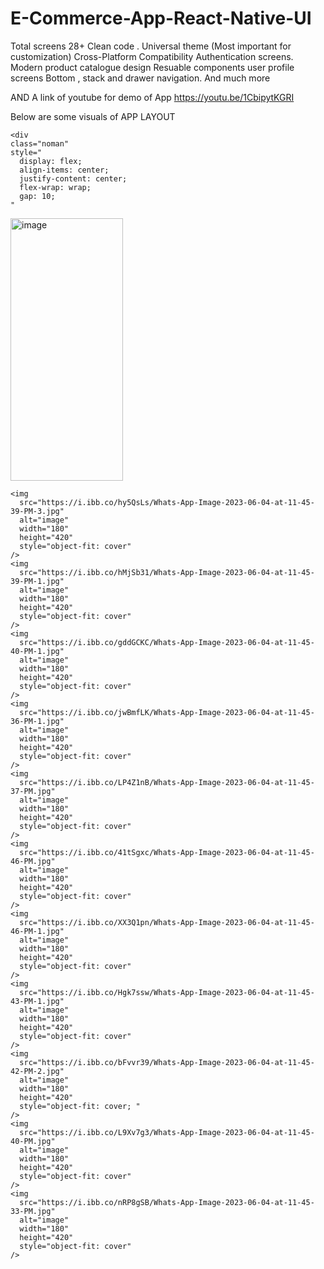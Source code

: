 # E-Commerce-App-React-Native-UI
Total screens 28+ Clean code . Universal theme (Most important for customization) Cross-Platform Compatibility  Authentication screens. Modern product catalogue design  Resuable components user profile screens  Bottom , stack and drawer navigation. And much more

 AND  A link of youtube  for demo of App
 https://youtu.be/1CbipytKGRI
 
 Below are some visuals of APP LAYOUT 
 
  
    <div
    class="noman"
    style="
      display: flex;
      align-items: center;
      justify-content: center;
      flex-wrap: wrap;
      gap: 10;
    "
  >
<img src="https://i.ibb.co/hy5QsLs/Whats-App-Image-2023-06-04-at-11-45-39-PM-3.jpg" alt="image"   width="180" height="420" style="object-fit: cover;">

    <img
      src="https://i.ibb.co/hy5QsLs/Whats-App-Image-2023-06-04-at-11-45-39-PM-3.jpg"
      alt="image"
      width="180"
      height="420"
      style="object-fit: cover"
    />
    <img
      src="https://i.ibb.co/hMjSb31/Whats-App-Image-2023-06-04-at-11-45-39-PM-1.jpg"
      alt="image"
      width="180"
      height="420"
      style="object-fit: cover"
    />
    <img
      src="https://i.ibb.co/gddGCKC/Whats-App-Image-2023-06-04-at-11-45-40-PM-1.jpg"
      alt="image"
      width="180"
      height="420"
      style="object-fit: cover"
    />
    <img
      src="https://i.ibb.co/jwBmfLK/Whats-App-Image-2023-06-04-at-11-45-36-PM-1.jpg"
      alt="image"
      width="180"
      height="420"
      style="object-fit: cover"
    />
    <img
      src="https://i.ibb.co/LP4Z1nB/Whats-App-Image-2023-06-04-at-11-45-37-PM.jpg"
      alt="image"
      width="180"
      height="420"
      style="object-fit: cover"
    />
    <img
      src="https://i.ibb.co/41tSgxc/Whats-App-Image-2023-06-04-at-11-45-46-PM.jpg"
      alt="image"
      width="180"
      height="420"
      style="object-fit: cover"
    />
    <img
      src="https://i.ibb.co/XX3Q1pn/Whats-App-Image-2023-06-04-at-11-45-46-PM-1.jpg"
      alt="image"
      width="180"
      height="420"
      style="object-fit: cover"
    />
    <img
      src="https://i.ibb.co/Hgk7ssw/Whats-App-Image-2023-06-04-at-11-45-43-PM-1.jpg"
      alt="image"
      width="180"
      height="420"
      style="object-fit: cover"
    />
    <img
      src="https://i.ibb.co/bFvvr39/Whats-App-Image-2023-06-04-at-11-45-42-PM-2.jpg"
      alt="image"
      width="180"
      height="420"
      style="object-fit: cover; "
    />
    <img
      src="https://i.ibb.co/L9Xv7g3/Whats-App-Image-2023-06-04-at-11-45-40-PM.jpg"
      alt="image"
      width="180"
      height="420"
      style="object-fit: cover"
    />
    <img
      src="https://i.ibb.co/nRP8gSB/Whats-App-Image-2023-06-04-at-11-45-33-PM.jpg"
      alt="image"
      width="180"
      height="420"
      style="object-fit: cover"
    />
  </div>

 
 
